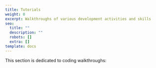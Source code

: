 ```yaml
---
title: Tutorials
weight: 0
excerpt: Walkthroughs of various development activities and skills
seo:
  title: ""
  description: ""
  robots: []
  extra: []
template: docs
---
```


This section is dedicated to coding walkthroughs:
